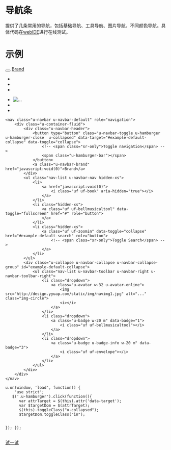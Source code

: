 # 导航条

提供了几条常用的导航，包括基础导航、工具导航、图片导航、不同颜色导航。具体代码在[webIDE](http://design.yyuap.com/dist/pages/webIDE/index.html#/demos/ui/navbar)进行在线测试。


# 示例



<div class="example-content"><nav class="u-navbar u-navbar-default" role="navigation">
    <div class="u-container-fluid">
        <div class="u-navbar-header">
            <button type="button" class="u-navbar-toggle u-hamburger u-hamburger-close  u-collapsed" data-target="#example-default-collapse" data-toggle="collapse">
                <!-- <span class="sr-only">Toggle navigation</span> -->
                <span class="u-hamburger-bar"></span>
            </button>
            <a class="u-navbar-brand" href="javascript:void(0)">Brand</a>
        </div>
        <ul class="nav-list u-navbar-nav hidden-xs">
            <li>
                <a href="javascript:void(0)">
                    <i class="uf uf-book" aria-hidden="true"></i>
                </a>
            </li>
            <li class="hidden-xs">
                <a class="uf uf-bellmusicaltool" data-toggle="fullscreen" href="#" role="button">
                </a>
            </li>
            <li class="hidden-xs">
                <a class="uf uf-zoomin" data-toggle="collapse" href="#example-default-search" role="button">
                    <!-- <span class="sr-only">Toggle Search</span> -->
                </a>
            </li>
        </ul>
        <div class="u-collapse u-navbar-collapse u-navbar-collapse-group" id="example-default-collapse">
            <ul class="nav-list u-navbar-toolbar u-navbar-right u-navbar-toolbar-right">
                <li class="dropdown">
                    <a class="u-avatar w-32 u-avatar-online">
                        <img src="http://design.yyuap.com/static/img/navimg1.jpg" alt="..." class="img-circle">
                        <i></i>
                    </a>
                </li>
                <li class="dropdown">
                    <a class="u-badge w-20 m" data-badge="1">
                        <i class="uf uf-bellmusicaltool"></i>
                    </a>
                </li>
                <li class="dropdown">
                    <a class="u-badge u-badge-info w-20 m" data-badge="3">
                        <i class="uf uf-envelope"></i>
                    </a>
                </li>
            </ul>
        </div>
    </div>
</nav>
</div>
<div class="example-content ex-hide"><script>u.on(window, 'load', function() {
    'use strict';
   $('.u-hamburger').click(function(){
      var attrTarget = $(this).attr('data-target');
      var $targetDom = $(attrTarget);
      $(this).toggleClass("u-collapsed");
      $targetDom.toggleClass("in");

   });
});
</script></div>
<div class="examples-code"><pre><code>&lt;nav class="u-navbar u-navbar-default" role="navigation">
    &lt;div class="u-container-fluid">
        &lt;div class="u-navbar-header">
            &lt;button type="button" class="u-navbar-toggle u-hamburger u-hamburger-close  u-collapsed" data-target="#example-default-collapse" data-toggle="collapse">
                &lt;!-- &lt;span class="sr-only">Toggle navigation&lt;/span> -->
                &lt;span class="u-hamburger-bar">&lt;/span>
            &lt;/button>
            &lt;a class="u-navbar-brand" href="javascript:void(0)">Brand&lt;/a>
        &lt;/div>
        &lt;ul class="nav-list u-navbar-nav hidden-xs">
            &lt;li>
                &lt;a href="javascript:void(0)">
                    &lt;i class="uf uf-book" aria-hidden="true">&lt;/i>
                &lt;/a>
            &lt;/li>
            &lt;li class="hidden-xs">
                &lt;a class="uf uf-bellmusicaltool" data-toggle="fullscreen" href="#" role="button">
                &lt;/a>
            &lt;/li>
            &lt;li class="hidden-xs">
                &lt;a class="uf uf-zoomin" data-toggle="collapse" href="#example-default-search" role="button">
                    &lt;!-- &lt;span class="sr-only">Toggle Search&lt;/span> -->
                &lt;/a>
            &lt;/li>
        &lt;/ul>
        &lt;div class="u-collapse u-navbar-collapse u-navbar-collapse-group" id="example-default-collapse">
            &lt;ul class="nav-list u-navbar-toolbar u-navbar-right u-navbar-toolbar-right">
                &lt;li class="dropdown">
                    &lt;a class="u-avatar w-32 u-avatar-online">
                        &lt;img src="http://design.yyuap.com/static/img/navimg1.jpg" alt="..." class="img-circle">
                        &lt;i>&lt;/i>
                    &lt;/a>
                &lt;/li>
                &lt;li class="dropdown">
                    &lt;a class="u-badge w-20 m" data-badge="1">
                        &lt;i class="uf uf-bellmusicaltool">&lt;/i>
                    &lt;/a>
                &lt;/li>
                &lt;li class="dropdown">
                    &lt;a class="u-badge u-badge-info w-20 m" data-badge="3">
                        &lt;i class="uf uf-envelope">&lt;/i>
                    &lt;/a>
                &lt;/li>
            &lt;/ul>
        &lt;/div>
    &lt;/div>
&lt;/nav>
</code></pre>
</div>
<div class="examples-code"><pre><code>u.on(window, 'load', function() {
    'use strict';
   $('.u-hamburger').click(function(){
      var attrTarget = $(this).attr('data-target');
      var $targetDom = $(attrTarget);
      $(this).toggleClass("u-collapsed");
      $targetDom.toggleClass("in");

   });
});</code></pre>
</div>



[试一试](http://design.yyuap.com/dist/pages/webIDE/index.html#/demos/ui/navbar)